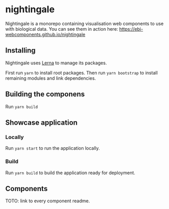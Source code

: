 # nightingale
Nightingale is a monorepo containing visualisation web components to use with biological data. You can see them in action here: https://ebi-webcomponents.github.io/nightingale

## Installing
Nightingale uses [Lerna](https://lernajs.io/) to manage its packages.

First run `yarn` to install root packages. Then run `yarn bootstrap` to install remaining modules and link dependencies.

## Building the componens
Run `yarn build`

## Showcase application
### Locally
Run `yarn start` to run the application locally.

### Build
Run `yarn build` to build the application ready for deployment.

## Components
TOTO: link to every component readme.
